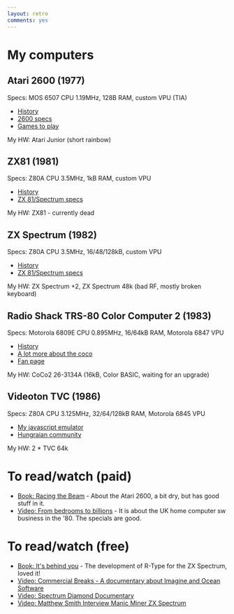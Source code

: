 ```yaml
---
layout: retro
comments: yes
---
```


My computers
============

Atari 2600 (1977)
-----------------

Specs: MOS 6507 CPU 1.19MHz, 128B RAM, custom VPU (TIA)

* [History](https://atariage.com/2600/)
* [2600 specs](http://problemkaputt.de/2k6specs.htm)
* [Games to play](http://videogamecritic.com/2600.htm)

My HW: Atari Junior (short rainbow)

ZX81 (1981)
-----------

Specs: Z80A CPU 3.5MHz, 1kB RAM, custom VPU

* [History](http://www.theregister.co.uk/2011/03/04/sinclair_zx81_anniversary/)
* [ZX 81/Spectrum specs](http://problemkaputt.de/zxdocs.htm)

My HW: ZX81 - currently dead

ZX Spectrum (1982)
------------------

Specs: Z80A CPU 3.5MHz, 16/48/128kB, custom VPU

* [History](http://www.theregister.co.uk/2012/04/23/retro_week_sinclair_zx_spectrum_at_30/)
* [ZX 81/Spectrum specs](http://problemkaputt.de/zxdocs.htm)

My HW: ZX Spectrum +2, ZX Spectrum 48k (bad RF, mostly broken keyboard)

Radio Shack TRS-80 Color Computer 2 (1983)
------------------------------------------

Specs: Motorola 6809E CPU 0.895MHz, 16/64kB RAM, Motorola 6847 VPU

* [History](http://en.wikipedia.org/wiki/TRS-80_Color_Computer#Origin_and_history)
* [A lot more about the coco](http://www.cocopedia.com/wiki/index.php/Tandy%27s_Little_Wonder)
* [Fan page](http://tandycoco.com/)

My HW: CoCo2 26-3134A (16kB, Color BASIC, waiting for an upgrade)

Videoton TVC (1986)
-------------------

Specs: Z80A CPU 3.125MHz, 32/64/128kB RAM, Motorola 6845 VPU

* [My javascript emulator](http://github.com/teki/jstvc)
* [Hungraian community](http://tvc.homeserver.hu/)

My HW: 2 * TVC 64k


To read/watch (paid)
====================

* [Book: Racing the Beam](http://mitpress.mit.edu/books/racing-beam) - About the Atari 2600, a bit dry, but has good stuff in it.
* [Video: From bedrooms to billions](http://www.frombedroomstobillions.com) - It is about the UK home computer sw business in the '80. The specials are good.

To read/watch (free)
====================

* [Book: It's behind you](http://bizzley.com) - The development of R-Type for the ZX Spectrum, loved it!
* [Video: Commercial Breaks - A documentary about Imagine and Ocean Software](https://www.youtube.com/watch?v=Bj-KZdiSrg4)
* [Video: Spectrum Diamond Documentary](https://www.youtube.com/watch?v=2ro5acUgqzY)
* [Video: Matthew Smith Interview Manic Miner ZX Spectrum](https://www.youtube.com/watch?v=FWmmMZlhcqU)
